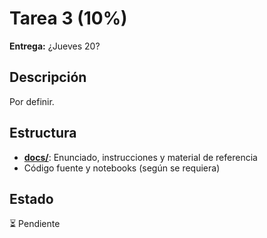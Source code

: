 # Tarea 3 (10%)

**Entrega:** ¿Jueves 20?

## Descripción

Por definir.

## Estructura

- **[docs/](docs/)**: Enunciado, instrucciones y material de referencia
- Código fuente y notebooks (según se requiera)

## Estado

⏳ Pendiente
